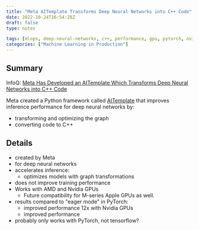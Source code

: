 ```yaml
---
title: "Meta AITemplate Transforms Deep Neural Networks into C++ Code"
date: 2022-10-24T16:54:28Z
draft: false
type: notes

tags: [mlops, deep-neural-networks, c++, performance, gpu, pytorch, nvidia, amd, meta, aitemplate, python, inference, optimization]
categories: ["Machine Learning in Production"]
---
```


## Summary

InfoQ: [Meta Has Developed an AITemplate Which Transforms Deep Neural Networks into C++ Code](https://www.infoq.com/news/2022/10/meta-aitemplate-gpu/)

Meta created a Python framework called [AITemplate](https://github.com/facebookincubator/AITemplate)
that improves inference performance for deep neural networks by:
- transforming and optimizing the graph
- converting code to C++

<!--more-->

## Details

- created by Meta
- for deep neural networks
- accelerates inference:
    - optimizes models with graph transformations
- does not improve training performance
- Works with AMD and Nvidia GPUs
    - Future compatibility for M-series Apple GPUs as well.
- results compared to "eager mode" in PyTorch:
    - improved performance 12x with Nvidia GPUs
    - improved performance 
- probably only works with PyTorch, not tensorflow?